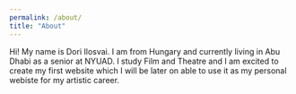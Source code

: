 ```yaml
---
permalink: /about/
title: "About"
---
```


Hi! My name is Dori Ilosvai. I am from Hungary and currently living in Abu Dhabi as a senior at NYUAD. I study Film and Theatre and I am excited to create my first website which I will be later on able to use it as my personal webiste for my artistic career.